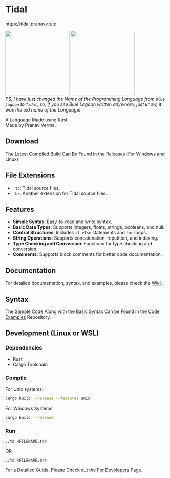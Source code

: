 # Tidal
https://tidal.pranavv.site

<img src="logo/banner.jpeg" height="200px">  <img src="logo/logo.jpeg" height="200px"><br>
<i>PS, I have just changed the Name of the Programming Language from `Blue Lagoon` to `Tidal`, so, if you see Blue Lagoon written anywhere, just know, it was the old name of the Language!</i>

A Language Made using Rust. <br>
Made by Pranav Verma.

## Download
The Latest Compiled Build Can Be Found in the [Releases](https://github.com/PranavVerma-droid/Blue-Lagoon/releases) (For Windows and Linux)

## File Extensions
- `.td`: Tidal source files.
- `.br`: Another extension for Tidal source files.

## Features
- **Simple Syntax**: Easy-to-read and write syntax.
- **Basic Data Types**: Supports integers, floats, strings, booleans, and null.
- **Control Structures**: Includes `if-else` statements and `for` loops.
- **String Operations**: Supports concatenation, repetition, and indexing.
- **Type Checking and Conversion**: Functions for type checking and conversion.
- **Comments**: Supports block comments for better code documentation.

## Documentation
For detailed documentation, syntax, and examples, please check the [Wiki](https://github.com/PranavVerma-droid/Tidal/wiki).

## Syntax
The Sample Code Along with the Basic Syntax Can be Found in the [Code Examples](https://github.com/Tidal-Lang/Code-Examples) Repository.

## Development (Linux or WSL)

### Dependencies
- Rust
- Cargo Toolchain

### Compile
For Unix systems:
```bash
cargo build --release --features unix
```

For Windows Systems:
```bash
cargo build --release
```

### Run
```./td <FILENAME.td>```

OR 

```./td <FILENAME.br>```

For a Detailed Guide, Please Check out the [For Developers](https://github.com/Tidal-Lang/Tidal/wiki/For-Developers) Page.




